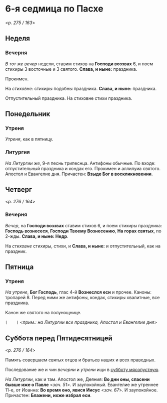 
# 6-я седмица по Пасхе

<*p. 275 / 163*>

## Неделя

### Вечерня

*В тот же вечер* недели, ставим стихов на **Господи воззвах** 6, и поем стихиры 3 восточные и 3 святого. 
**Слава, и ныне:** праздника. 

Прокимен. 

На *стиховне*: стихиры подобны праздника. **Слава, и ныне:** праздника. 

Отпустительный праздника. На стиховне стихи праздника. 

## Понедельник

### Утреня

*Утреня*, как в пятницу. 

### Литургия

*На Литургии же*, 9-я песнь трипеснца. Антифоны обычные. По входе: отпустительный праздника и кондак его. 
Прокимен и аллилуиа святого. 
Апостол и Евангелие дня. 
Причастен: **Взыде Бог в воскликновении**.

## Четверг

<*p. 276 / 164*>

### Вечерня

*Вечер*, на **Господи воззвах** ставим стихов 6, и поем стихиры праздника: **Господь вознесеся**, 
**Господи Твоему Вознесению**, **На горах святых**, по 2-жды. **Слава, и ныне: Недр**. 

На *стиховне* стихиры, стихи, и **Слава, и ныне:** и отпустительный, как на праздник. 

## Пятница

### Утреня

*На утрене*, **Бог Господь**, глас 4-й **Вознеслся еси** и прочее. Каноны: тропарей 8. Перед ними же 
антифоны, кондак, стихиры хвалитные, все праздника. 

Канон же святого на полунощнице. 

`[    ]` <*прим.: на Литургии все праздника, Апостол и Евангелие дня*> 

## Суббота перед Пятидесятницей

<*p. 276 / 164*>

Память совершаем святых отцов и братьев наших и всех праведных. 

Последование же и чин *вечерни* и *утрени* ищи в [субботу мясопустную](A_03_MES_prep_saturday3.md). 

*На Литургии*, как и там. 
Апостол же, Деяния: **Во дни оны, спасени бывше иже о Павле** <*зач. 51*>. И заупокойный. 
Евангелие же утреннее 11-е, от Иоанна: **Во время оно, явися Иисус** <*зач. 67*>. И заупокойное.
Причастен: **Блажени, ихже избрал еси**.
